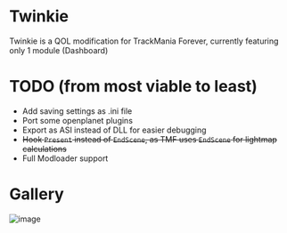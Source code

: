 # Twinkie
Twinkie is a QOL modification for TrackMania Forever, currently featuring only 1 module (Dashboard)

# TODO (from most viable to least)
- Add saving settings as .ini file
- Port some openplanet plugins
- Export as ASI instead of DLL for easier debugging
- ~~Hook `Present` instead of `EndScene`, as TMF uses `EndScene` for lightmap calculations~~
- Full Modloader support

# Gallery
![image](https://github.com/user-attachments/assets/eb555ec6-9cd4-4ef4-8df3-e632492fcebf)
